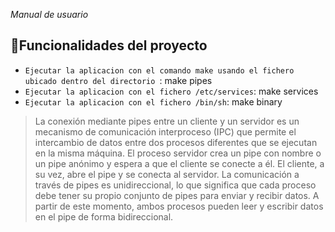 <em> Manual de usuario </em>

## :hammer:Funcionalidades del proyecto

- `Ejecutar la aplicacion con el comando make usando el fichero ubicado dentro del directorio `: make pipes 
- `Ejecutar la aplicacion con el fichero /etc/services`: make services 
- `Ejecutar la aplicacion con el fichero /bin/sh`: make binary 


<blockquote><p> La conexión mediante pipes entre un cliente y un servidor es un mecanismo de comunicación interproceso (IPC) que permite el intercambio de datos entre dos procesos diferentes que se ejecutan en la misma máquina. El proceso servidor crea un pipe con nombre o un pipe anónimo y espera a que el cliente se conecte a él. El cliente, a su vez, abre el pipe y se conecta al servidor. La comunicación a través de pipes es unidireccional, lo que significa que cada proceso debe tener su propio conjunto de pipes para enviar y recibir datos. A partir de este momento, ambos procesos pueden leer y escribir datos en el pipe de forma bidireccional. </p> </blockquote>






